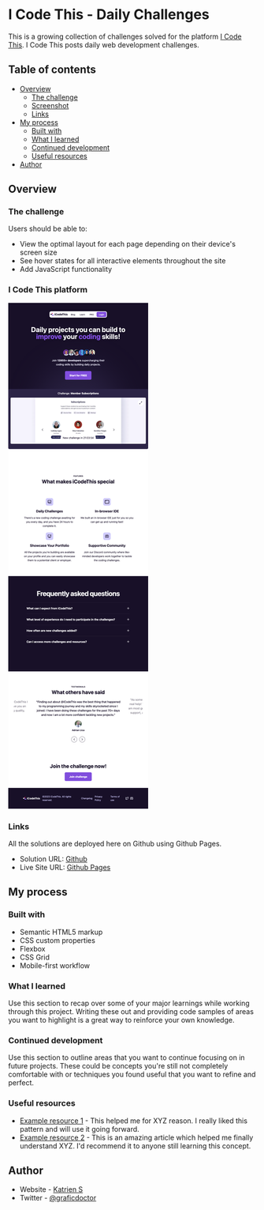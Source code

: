 # I Code This - Daily Challenges

This is a growing collection of challenges solved for the platform [I Code This](https://iCodeThis.com/?ref=Katrien). I Code This posts daily web development challenges. 

## Table of contents

- [Overview](#overview)
  - [The challenge](#the-challenge)
  - [Screenshot](#screenshot)
  - [Links](#links)
- [My process](#my-process)
  - [Built with](#built-with)
  - [What I learned](#what-i-learned)
  - [Continued development](#continued-development)
  - [Useful resources](#useful-resources)
- [Author](#author)

## Overview

### The challenge

Users should be able to:

- View the optimal layout for each page depending on their device's screen size
- See hover states for all interactive elements throughout the site
- Add JavaScript functionality

### I Code This platform

![](./screenshot-i-code-this.png)


### Links

All the solutions are deployed here on Github using Github Pages.
- Solution URL: [Github](https://github.com/graficdoctor/i-code-this-daily-challenges)
- Live Site URL: [Github Pages](https://graficdoctor.github.io/i-code-this-daily-challenges/)

## My process

### Built with

- Semantic HTML5 markup
- CSS custom properties
- Flexbox
- CSS Grid
- Mobile-first workflow

### What I learned

Use this section to recap over some of your major learnings while working through this project. Writing these out and providing code samples of areas you want to highlight is a great way to reinforce your own knowledge.

### Continued development

Use this section to outline areas that you want to continue focusing on in future projects. These could be concepts you're still not completely comfortable with or techniques you found useful that you want to refine and perfect.

### Useful resources

- [Example resource 1](https://www.example.com) - This helped me for XYZ reason. I really liked this pattern and will use it going forward.
- [Example resource 2](https://www.example.com) - This is an amazing article which helped me finally understand XYZ. I'd recommend it to anyone still learning this concept.

## Author

- Website - [Katrien S](https://www.katriens.be)
- Twitter - [@graficdoctor](https://www.twitter.com/graficdoctor)
